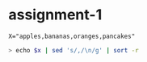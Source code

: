 # assignment-1
`X="apples,bananas,oranges,pancakes"`  
```bash
> echo $x | sed 's/,/\n/g' | sort -r
```

